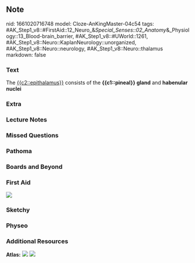 ## Note
nid: 1661020716748
model: Cloze-AnKingMaster-04c54
tags: #AK_Step1_v8::#FirstAid::12_Neuro_&_Special_Senses::02_Anatomy_&_Physiology::13_Blood-brain_barrier, #AK_Step1_v8::#UWorld::1261, #AK_Step1_v8::Neuro::KaplanNeurology::unorganized, #AK_Step1_v8::Neuro::neurology, #AK_Step1_v8::Neuro::thalamus
markdown: false

### Text
<div>
  The <u>{{c2::epithalamus}}</u> consists of the <b>{{c1::pineal}}
  gland</b> and <b>habenular nuclei</b>
</div>

### Extra


### Lecture Notes


### Missed Questions


### Pathoma


### Boards and Beyond


### First Aid
<img src="tmpESoqjI.png">

### Sketchy


### Physeo


### Additional Resources
<b>Atlas:</b> <img src="tmpkxmov9.png"> <img src="tmpLuGBm2.png">
